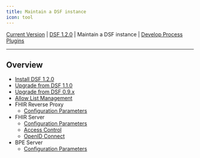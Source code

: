 ```yaml
---
title: Maintain a DSF instance
icon: tool
---
```

 [Current Version](/stable/) | [DSF 1.2.0](/versions/v1.2.0/) | Maintain a DSF instance | [Develop Process Plugins](/versions/v1.2.0/develop/)

---

## Overview
- [Install DSF 1.2.0](install)
- [Upgrade from DSF 1.1.0](upgrade-from-1)
- [Upgrade from DSF 0.9.x](upgrade-from-0)
- [Allow List Management](allowList-mgm)
- FHIR Reverse Proxy
  - [Configuration Parameters](fhir-reverse-proxy/configuration)
- FHIR Server
  - [Configuration Parameters](fhir/configuration)
  - [Access Control](fhir/access-control)
  - [OpenID Connect](fhir/oidc)
- BPE Server
  - [Configuration Parameters](bpe/configuration)
